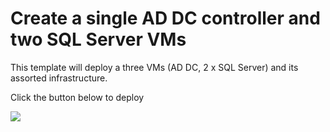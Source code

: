 # Create a single AD DC controller and two SQL Server VMs

This template will deploy a three VMs (AD DC, 2 x SQL Server) and its assorted infrastructure.

Click the button below to deploy

<a href="https://portal.azure.com/#create/Microsoft.Template/uri/https%3A%2F%2Fraw.githubusercontent.com%2Fallanhirt%2FAzureAGLabv2%2Fmaster%2FCreateVMs.json" target="_blank">
    <img src="http://azuredeploy.net/deploybutton.png"/>
</a>